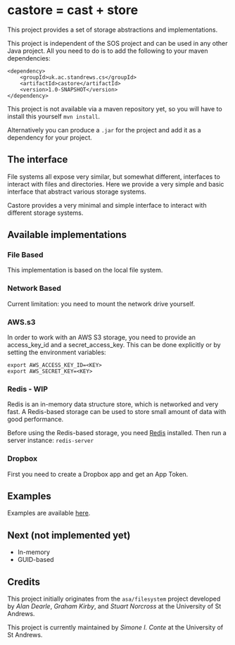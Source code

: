 # castore = cast + store

This project provides a set of storage abstractions and implementations.

This project is independent of the SOS project and can be used in any other Java project.
All you need to do is to add the following to your maven dependencies:

```
<dependency>
    <groupId>uk.ac.standrews.cs</groupId>
    <artifactId>castore</artifactId>
    <version>1.0-SNAPSHOT</version>
</dependency>
```

This project is not available via a maven repository yet, so you will have to install this yourself `mvn install`.

Alternatively you can produce a `.jar` for the project and add it as a dependency for your project.

## The interface

File systems all expose very similar, but somewhat different, interfaces to interact with files and directories.
Here we provide a very simple and basic interface that abstract various storage systems.

Castore provides a very minimal and simple interface to interact with different storage systems.

## Available implementations

### File Based

This implementation is based on the local file system.


### Network Based

Current limitation: you need to mount the network drive yourself.


### AWS.s3

In order to work with an AWS S3 storage, you need to provide an access_key_id and a secret_access_key.
This can be done explicitly or by setting the environment variables:
```
export AWS_ACCESS_KEY_ID=<KEY>
export AWS_SECRET_KEY=<KEY>
```


### Redis - WIP

Redis is an in-memory data structure store, which is networked and very fast.
A Redis-based storage can be used to store small amount of data with good performance.

Before using the Redis-based storage, you need [Redis](https://redis.io) installed. Then run a server instance: `redis-server`

### Dropbox

First you need to create a Dropbox app and get an App Token.

## Examples

Examples are available [here](tree/master/src/main/java/uk/ac/standrews/cs/storage/examples).

## Next (not implemented yet)

- In-memory
- GUID-based

## Credits

This project initially originates from the `asa/filesystem` project developed by *Alan Dearle*, *Graham Kirby*, and *Stuart Norcross* at the University of St Andrews.

This project is currently maintained by *Simone I. Conte* at the University of St Andrews.

